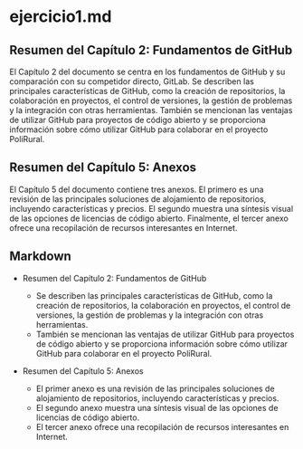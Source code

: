 # ejercicio1.md
## Resumen del Capítulo 2: Fundamentos de GitHub

El Capítulo 2 del documento se centra en los fundamentos de GitHub y su comparación con su competidor directo, GitLab. Se describen las principales características de GitHub, como la creación de repositorios, la colaboración en proyectos, el control de versiones, la gestión de problemas y la integración con otras herramientas. También se mencionan las ventajas de utilizar GitHub para proyectos de código abierto y se proporciona información sobre cómo utilizar GitHub para colaborar en el proyecto PoliRural.

## Resumen del Capítulo 5: Anexos

El Capítulo 5 del documento contiene tres anexos. El primero es una revisión de las principales soluciones de alojamiento de repositorios, incluyendo características y precios. El segundo muestra una síntesis visual de las opciones de licencias de código abierto. Finalmente, el tercer anexo ofrece una recopilación de recursos interesantes en Internet.

## Markdown

- Resumen del Capítulo 2: Fundamentos de GitHub
  - Se describen las principales características de GitHub, como la creación de repositorios, la colaboración en proyectos, el control de versiones, la gestión de problemas y la integración con otras herramientas.
  - También se mencionan las ventajas de utilizar GitHub para proyectos de código abierto y se proporciona información sobre cómo utilizar GitHub para colaborar en el proyecto PoliRural.

- Resumen del Capítulo 5: Anexos
  - El primer anexo es una revisión de las principales soluciones de alojamiento de repositorios, incluyendo características y precios.
  - El segundo anexo muestra una síntesis visual de las opciones de licencias de código abierto.
  - El tercer anexo ofrece una recopilación de recursos interesantes en Internet.
